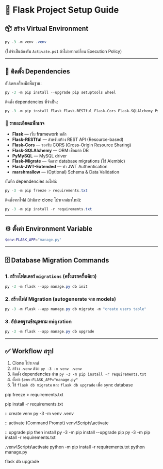 # 🚀 Flask Project Setup Guide

## 📦 สร้าง Virtual Environment
```powershell
py -3 -m venv .venv
```

(ไม่จำเป็นต้องรัน `Activate.ps1` ถ้าไม่อยากเปลี่ยน Execution Policy)

---

## 🔧 ติดตั้ง Dependencies

อัปเดตเครื่องมือพื้นฐาน:
```powershell
py -3 -m pip install --upgrade pip setuptools wheel
```

ติดตั้ง dependencies ที่จำเป็น:
```powershell
py -3 -m pip install Flask Flask-RESTful Flask-Cors Flask-SQLAlchemy PyMySQL Flask-Migrate Flask-JWT-Extended marshmallow
```

### 📑 รายละเอียดแพ็กเกจ
- **Flask** — เว็บ framework หลัก  
- **Flask-RESTful** — สำหรับสร้าง REST API (Resource-based)  
- **Flask-Cors** — รองรับ CORS (Cross-Origin Resource Sharing)  
- **Flask-SQLAlchemy** — ORM เชื่อมต่อ DB  
- **PyMySQL** — MySQL driver  
- **Flask-Migrate** — จัดการ database migrations (ใช้ Alembic)  
- **Flask-JWT-Extended** — ทำ JWT Authentication  
- **marshmallow** — (Optional) Schema & Data Validation  

บันทึก dependencies ลงไฟล์:
```powershell
py -3 -m pip freeze > requirements.txt
```

ติดตั้งจากไฟล์ (ถ้ามีการ clone โปรเจกต์มาใหม่):
```powershell
py -3 -m pip install -r requirements.txt
```

---

## ⚙️ ตั้งค่า Environment Variable
```powershell
$env:FLASK_APP="manage.py"
```

---

## 🗄️ Database Migration Commands

### 1. สร้างโฟลเดอร์ `migrations` (ครั้งแรกครั้งเดียว)
```powershell
py -3 -m flask --app manage.py db init
```

### 2. สร้างไฟล์ Migration (autogenerate จาก models)
```powershell
py -3 -m flask --app manage.py db migrate -m "create users table"
```

### 3. อัปเดตฐานข้อมูลตาม migration
```powershell
py -3 -m flask --app manage.py db upgrade
```

---

## ✅ Workflow สรุป

1. Clone โปรเจกต์  
2. สร้าง `.venv` ด้วย `py -3 -m venv .venv`  
3. ติดตั้ง dependencies ผ่าน `py -3 -m pip install -r requirements.txt`  
4. ตั้งค่า `$env:FLASK_APP="manage.py"`  
5. ใช้ `flask db migrate` และ `flask db upgrade` เพื่อ sync database  



pip freeze > requirements.txt

pip install -r requirements.txt


:: create venv
py -3 -m venv .venv

:: activate (Command Prompt)
venv\Scripts\activate

:: upgrade pip then install
py -3 -m pip install --upgrade pip
py -3 -m pip install -r requirements.txt




.venv\Scripts\activate
python -m pip install -r requirements.txt
python manage.py


flask db upgrade